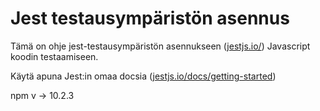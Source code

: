 # Jest testausympäristön asennus
Tämä on ohje jest-testausympäristön asennukseen ([jestjs.io/](https://jestjs.io/)) Javascript koodin testaamiseen.

Käytä apuna Jest:in omaa docsia ([jestjs.io/docs/getting-started](https://jestjs.io/docs/getting-started))




npm v -> 10.2.3